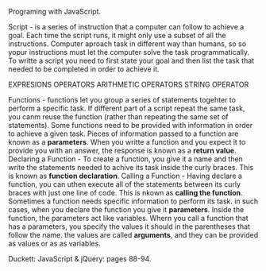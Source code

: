 Programing with JavaScript.

Script - is a series of instruction that a computer can follow to achieve a goal. 
Each time the script runs, it might only use a subset of all the instructions.
Computer aproach task in different way than humans, so so yopur instructions must let the computer solve the task programmatically.
To writte a script you need to first state your goal and then list the task that needed to be completed in order to achieve it.

EXPRESIONS
OPERATORS
ARITHMETIC OPERATORS
STRING OPERATOR

Functions - functions let you group a series of statements togehter to perform a specific task. If different part of a script repeat the same task, you canm reuse the function (rather than repeating the same set of statements).
Some functions need to be provided with information in order to achieve a given task.
Pieces of information passed to a function are known as a **parameters**.
When you writte a function and you expect it to provide you with an answer, the response is known as a **return value**.
Declaring a Function - To create a function, you give it a name and then write the statements needed to achive its task inside the curly braces. This is known as **function declaration**.
Calling a Function - Having declare a function, you can uthen execute all of the statements between its curly braces with just one line of code. This is nkown as **calling the function**.
Sometimes a function needs specific information to perform its task. in such cases, when you declare the function you give it **parameters**. Inside the function, the parameters act like variables.
Whern you call a function that has a parameters, you specify the values it should in the parentheses that follow the name. the values are called **arguments**, and they can be provided as values or as as variables.

Duckett: JavaScript & jQuery: pages 88-94.